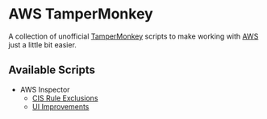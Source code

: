 # AWS TamperMonkey

A collection of unofficial [TamperMonkey](https://chrome.google.com/webstore/detail/tampermonkey/dhdgffkkebhmkfjojejmpbldmpobfkfo?hl=en) scripts to make working with [AWS](https://aws.amazon.com) just a little bit easier.

## Available Scripts

* AWS Inspector
  * [CIS Rule Exclusions](https://github.com/lloydpick/aws-tampermonkey/blob/master/docs/cis-rule-exclusions.md)
  * [UI Improvements](https://github.com/lloydpick/aws-tampermonkey/blob/master/docs/ui-improvements.md)
